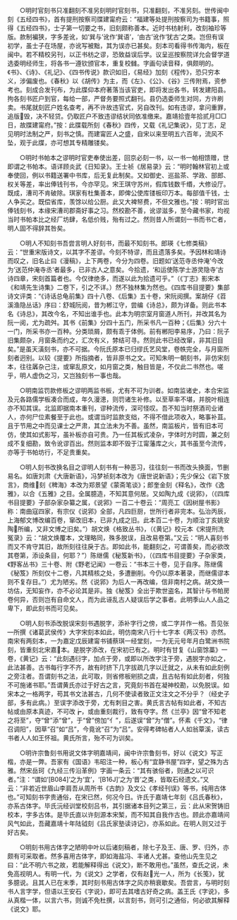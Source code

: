 <!-- { "loadSidebar": true } -->
　　○明时官刻书只准翻刻不准另刻明时官刻书，只准翻刻，不准另刻。世传闽中刻《五经四书》，首有提刑按察司牒建甯府云：“福建等处提刑按察司为书籍事，照得《五经四书》，士子第一切要之书，旧刻颇称善本。近时书枋射利，改刻袖珍等版。款制褊狭，字多差讹，如‘巽与’讹作‘巽语’，‘由古’讹作‘犹古’之类。岂但有误初学，虽士子在场屋，亦讹写被黜，其为误亦已甚矣。刻本司看得书传海内，板在闽中。若不精校另刊，以正书枋之谬，恐致益误后学。议呈巡按察院详允会督学道选委明经师生，将各书一遵钦颁官本，重复校雠。字画句读音释，俱颇明的。《书》、《诗》、《礼记》、《四书传说》款识如旧，《易经》加刻《程传》，恐只穷本义，涉偏废也。《春秋》以《胡传》为主，而《左》、《公》、《谷》三传附焉，资参考也。刻成合发刊布，为此牒仰本府著落当该官吏，即将发出各书，转发建阳县。拘各刻书匠户到官，每给一部，严督务要照式翻刊。县仍选委师生对同，方许刷卖。书尾就刻匠户姓名查考，再不许故违官式，另自改刊。如有违谬，拿问重罪，追版毁，决不轻贷。仍取匠户不致违谬结状同依准缴来。嘉靖拾壹年拾贰月□□日，故牒建甯府。”按：此牒载所刻《春秋》四传，又载《礼记集说》，见丁志，足见明时法制之严，刻书之慎。而建甯匠人之盛，自宋以来至明五六百年，流风不坠，观于此牒，亦可想其专精雕镂矣。

　　○明时书帕本之谬明时官吏奉使出差，回京必刻一书，以一书一帕相馈赠，世即谓之书帕本。语详顾炎武《日知录》。王士祯《居易录》云：“明时翰林官初上或奉使回，例以书籍送署中书库，后无复此制矣。又如御史、巡盐茶、学政、部郎、权关等差，率出俸钱刊书，今亦罕见。宋王琪守苏州，假库钱数千缗，大修设厅。既成，漕司不肯破除。琪家有杜集善本，即俾公使库镂板印万本。每部值千钱，士人争买之。既偿省库，羡馀以给公厨。此又大裨帑费，不但文雅也。”按：明时官出俸钱刻书，本缘宋漕司郡斋好事之习。然校勘不善，讹谬滋多，至今藏书家，均视当时书帕本比之经厂坊肆，名低价贱，殆有过之。然则昔人所谓刻一书而书亡者，明人固不得辞其咎矣。

　　○明人不知刻书吾尝言明人好刻书，而最不知刻书。郎瑛《七修类稿》云：“世重宋版诗文，以其字不差谬。今刻不特谬，而且遗落多矣。予因林和靖诗而叹之，旧名止曰《漫稿》，上下两卷，今分为四卷。旧题如‘送范寺丞仲淹’今改为‘送范仲淹寺丞’者最多，已非古人之意矣。今拾遗，‘和运使陈学士游灵隐寺’古诗四章，宋刻首篇者也。今仅律绝多，而遂以此为拾遗可乎。”（《丁志》影宋本《和靖先生诗集》二卷下，引之不详。）然不独林集为然也。《四库书目提要》集部诗文评类：“《诗话总龟前集》四十八卷、《后集》五十卷，宋阮阅撰。案胡仔《苕溪渔隐丛话》序曰：舒城阮阅，昔为郴江守，尝编《诗总》，颇为详备。则此书本名《诗总》，其改今名，不知出谁手也。此本为明宗室月窗道人所刊，并改其名为阮一阅，尤为疏舛。其书《前集》分四十五门，所采书凡一百种；《后集》分六十一门，所采书亦一百种。分类琐屑，颇有乖于体例。前有郴阳李易序，乃曰：阮子旧集颇杂，月窗条而约之，汇次有义，棼结可寻。然则此书已经改窜，非其旧目矣。”是虽天潢刻书，亦不可据。今阮氏原本已归缪氏艺风堂，卷帙完全，与月窗所刻者迥别。以较《提要》所指摘者，皆非原书之文。可知朱明一朝刻书，非仿宋刻本，往往羼杂己注，或窜乱原文，如月窗之类，触目皆是，不仅此二书然也。嗟乎，明人虚伪之习，又岂独刻书一事也哉。

　　○明南监罚款修板之谬明两监书板，尤有不可为训者。如南监诸史，本合宋监及元各路儒学板凑合而成，年久漫漶，则罚诸生补修。以至草率不堪，并脱叶相连亦不知其误。北监即据南本重刊，谬种流传，深可怪叹。吾不知当时祭酒司业诸人，亦何尸位素餐至于此也。或谓当时监款支绌，不得不借此项收入，略事补苴。且于节用之中而见课士之严肃，其立法未为不善。虽然，南监板片，皆有旧本可仿，使其如式影写，虽补板亦自可贵。乃一任其板式凌杂，字体时方时圆，兼之刻成不复细勘，致令讹谬百出。然则监本即不毁于江甯藩库之火，其书虽至今流传，亦等于书帕坊行，不足贵重矣。

　　○明人刻书改换名目之谬明人刻书有一种恶习，往往刻一书而改头换面，节删易名。如唐刘肃《大唐新语》，冯梦祯刻本改为《唐世说新语》；先少保公《岩下放言》，商维刻《稗海》本改为郑景望《蒙斋笔谈》；郎奎金刻《释名》，改作《逸雅》，以合《五雅》之目。全属臆造，不知其意何居。又如陶九成《说郛》，（《四库书目提要》子部杂家杂纂之属，《说郛》一百二十卷云：“周亮工《因树屋书影》称：南曲寇四家，有宗仪《说郛》全部，凡四巨厨，世所行者非完本。弘治丙辰，上海郁文博改编百卷，窜改旧本，已非九成之旧。此本百二十卷，为顺治丁亥姚安陶所编，又非文博之旧矣。”）胡文焕《格致丛书》，（《黄记》校元本《宋提刑洗冤录》云：“胡文焕覆本，文理略同，殊多脱误，且改易卷第。”又云：“明人喜刻书而又不肯守其旧，故所刻往往戾于古。即如此书，能翻刻之，可谓善矣，而必欲改其卷第，添设条目，何耶？”）陈继儒《秘笈新书》，（《四库书目提要》子杂家类，《野客丛书》三十卷、附《野老记闻》一卷云：“书本三十卷，见于自序。陈继儒《秘笈》所刻仅十二卷，凡其精核之处，多遭删削。今仍以原本著录，而继儒谬本则不复存目。”）尤为陋劣。然《说郛》为后人一再改编，信非南村之病。胡文焕一坊估，无知妄作，亦不必论其是非。独《秘笈》全出于欺世盗名，其智计与书帕房卷何异，否则岂有自命文人，而为此诬乱古人疑误后学之事者。此明季山人人品之卑下，即此刻书而可见矣。

　　○明人刻书添改脱误宋刻书遇脱字，添补字行之傍，或二字并作一格。吾见张┉所撰《诸葛武侯传》大字宋刻本如此，明仿南宋八行十七字本《两汉书》亦然。南宋有两刻本，一为嘉定戊辰建甯书铺蔡琪一经堂刻，一为无元号年月白鹭洲书院刻，皆重刻北宋嘉本。是脱字添改，在宋初已有之。明时有甘复《山窗馀藁》一卷，《黄记》云：“此刻遇衍字，加点于旁，或即以所改字注于旁，遇脱字亦如之，此法甚善。古书每行字不齐，故有时挤下几字拔疏几字以迁就之，从未有如此刻例之旁注者。吾谓刻书之法，此可取，则省修板剜损之虞，且古帖有如此刻者，何独不可施诸书耶。”吾谓黄氏亦过于好古之言，究竟刻书首在凝神校勘，以免脱误。如宋本之一格两字，苟其书文法甚古，几何不使读者致正文注文之不分乎？（经史子部，多有此病。）至误字添改于旁，尤有刺目之害。黄氏言古帖有如此者，不知古帖或由原本真迹，不可改┢，或由重刻裁行，致有夺字。然《兰亭》因“曾不知老之将至”，夺“曾”添“曾”，于“曾”傍加“亻”，后遂误“曾”为“僧”。怀素《千文》，“律召调阳”，因草“召”如“吕”，今竟讹“召”为“吕”。安得考碑帖者人人如翁覃溪，读古书者人人如王怀祖。黄氏所言，殆不可为训矣。

　　○明许宗鲁刻书用说文体字明嘉靖间，闽中许宗鲁刻书，好以《说文》写正楷，亦是一弊。吾家有《国语》韦昭注一种，板心有“宜静书屋”四字，望之殊为古雅。然宋岳珂《九经三传沿革例》字画一条云：“其有骇俗者，则通之以可识者。”注：“谓如‘[B084]’之为‘宜’，‘[B16J]’之为‘晋’之类，皆取石经遗文。”又云：“非若近世眉山李肩吾从周所书《古韵》及文公《孝经刊误》等书，纯用古体也。”可知刻书字贵通俗，在宋已然，何况今日。许氏于嘉靖七年刻《吕氏春秋》，亦系古体字。毕氏沅经训堂校刻吕书，其引据诸本目列之第三，云：此从宋贺铸旧校本，字多古体。是毕氏直以许刻源本宋椠，而不知其自我作古也。顾此亦嘉靖间风气如此，吾藏嘉靖十年陆钺刻《吕氏家塾读诗记》，亦系如此。在明人则又过于好古矣。

　　○明刻书用古体字之陋明中叶以后诸刻稿者，除七子及王、唐、罗、归外，亦颇有可采取者。然多喜用古体字，即如海盐冯、丰诸人尤甚。查他山先生见之曰：“此不明六书之故，若能解释得出《说文》，断不敢用也。”虽然，查氏之说，未免高视明人。有明一代，为《说文》之学者，仅有赵光一人，所为《长笺》，犹多臆说。且其人已在末季，其时刻书用古体字之风亦稍衰歇矣。吾尝言，与明时刻书人言字学，但语以王安石《字说》，即可去其嗜古好奇之病。盖王氏《字说》，多从真楷一体，以言六书，则诚不免杜撰，以言刻书，则可引之通俗，何必欲其解释《说文》耶。

